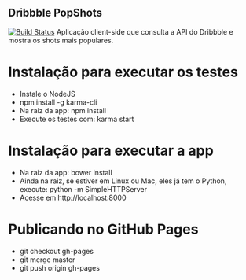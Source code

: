 ## Dribbble PopShots
[![Build Status](https://travis-ci.org/macndesign/dribbble_popshots.svg)](https://travis-ci.org/macndesign/dribbble_popshots)
Aplicação client-side que consulta a API do Dribbble e mostra os shots mais populares.

# Instalação para executar os testes
- Instale o NodeJS
- npm install -g karma-cli
- Na raiz da app: npm install
- Execute os testes com: karma start

# Instalação para executar a app
- Na raiz da app: bower install
- Ainda na raiz, se estiver em Linux ou Mac, eles já tem o Python, execute: python -m SimpleHTTPServer
- Acesse em http://localhost:8000

# Publicando no GitHub Pages
- git checkout gh-pages
- git merge master
- git push origin gh-pages

